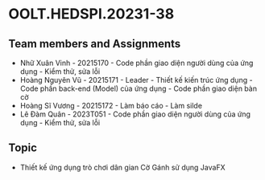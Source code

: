 # OOLT.HEDSPI.20231-38
## Team members and Assignments
  - Nhữ Xuân Vinh - 20215170 - Code phần giao diện người dùng của ứng dụng - Kiểm thử, sửa lỗi
  - Hoàng Nguyên Vũ - 20215171 - Leader - Thiết kế kiến trúc ứng dụng - Code phần back-end (Model) của ứng dụng - Code phần giao diện bàn cờ
  - Hoàng Sĩ Vương - 20215172 - Làm báo cáo - Làm silde
  - Lê Đàm Quân - 2023T051 - Code phần giao diện người dùng của ứng dụng - Kiểm thử, sửa lỗi
## Topic
  - Thiết kế ứng dụng trò chơi dân gian Cờ Gánh sử dụng JavaFX

